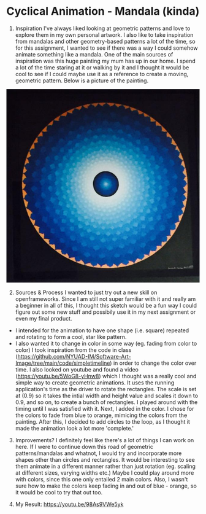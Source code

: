 # Cyclical Animation - Mandala (kinda)

1) Inspiration
I've always liked looking at geometric patterns and love to explore them in my own personal artwork. I also like to take inspiration from mandalas and other geometry-based patterns a lot of the time, so for this assignment, I wanted to see if there was a way I could somehow animate something like a mandala. One of the main sources of inspiration was this huge painting my mum has up in our home. I spend a lot of the time staring at it or walking by it and I thought it would be cool to see if I could maybe use it as a reference to create a moving, geometric pattern. Below is a picture of the painting. 

![mandala_painting](bin/data/mandala_1.JPG)

2) Sources & Process
I wanted to just try out a new skill on openframeworks. Since I am still not super familiar with it and really am a beginner in all of this, I thought this sketch would be a fun way I could figure out some new stuff and possibily use it in my next assignment or even my final product. 
- I intended for the animation to have one shape (i.e. square) repeated and rotating to form a cool, star like pattern. 
- I also wanted it to change in color in some way (eg. fading from color to color)
I took inspiration from the code in class (https://github.com/NYUAD-IM/Software-Art-Image/tree/main/code/simpletimeline) in order to change the color over time.
I also looked on youtube and found a video (https://youtu.be/5WoG8-yHnw8) which I thought was a really cool and simple way to create geometric animations. It uses the running application's time as the driver to rotate the rectangles. The scale is set at (0.9) so it takes the intial width and height value and scales it down to 0.9, and so on, to create a bunch of rectangles. 
I played around with the timing until I was satisfied with it. Next, I added in the color. I chose for the colors to fade from blue to orange, mimicing the colors from the painting. After this, I decided to add circles to the loop, as I thought it made the animation look a lot more 'complete.'

3) Improvements?
I definitely feel like there's a lot of things I can work on here. If I were to continue down this road of geometric patterns/mandalas and whatnot, I would try and incorporate more shapes other than circles and rectangles. It would be interesting to see them animate in a different manner rather than just rotation (eg. scaling at different sizes, varying widths etc.) Maybe I could play around more with colors, since this one only entailed 2 main colors. Also, I wasn't sure how to make the colors keep fading in and out of blue - orange, so it would be cool to try that out too. 

4) My Result:
https://youtu.be/98As9VWe5yk
